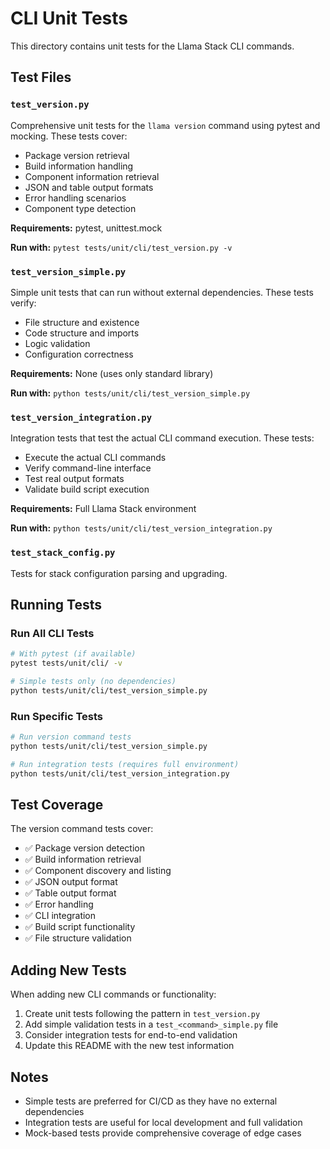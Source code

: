 # CLI Unit Tests

This directory contains unit tests for the Llama Stack CLI commands.

## Test Files

### `test_version.py`
Comprehensive unit tests for the `llama version` command using pytest and mocking. These tests cover:

- Package version retrieval
- Build information handling
- Component information retrieval
- JSON and table output formats
- Error handling scenarios
- Component type detection

**Requirements:** pytest, unittest.mock

**Run with:** `pytest tests/unit/cli/test_version.py -v`

### `test_version_simple.py`
Simple unit tests that can run without external dependencies. These tests verify:

- File structure and existence
- Code structure and imports
- Logic validation
- Configuration correctness

**Requirements:** None (uses only standard library)

**Run with:** `python tests/unit/cli/test_version_simple.py`

### `test_version_integration.py`
Integration tests that test the actual CLI command execution. These tests:

- Execute the actual CLI commands
- Verify command-line interface
- Test real output formats
- Validate build script execution

**Requirements:** Full Llama Stack environment

**Run with:** `python tests/unit/cli/test_version_integration.py`

### `test_stack_config.py`
Tests for stack configuration parsing and upgrading.

## Running Tests

### Run All CLI Tests
```bash
# With pytest (if available)
pytest tests/unit/cli/ -v

# Simple tests only (no dependencies)
python tests/unit/cli/test_version_simple.py
```

### Run Specific Tests
```bash
# Run version command tests
python tests/unit/cli/test_version_simple.py

# Run integration tests (requires full environment)
python tests/unit/cli/test_version_integration.py
```

## Test Coverage

The version command tests cover:

- ✅ Package version detection
- ✅ Build information retrieval
- ✅ Component discovery and listing
- ✅ JSON output format
- ✅ Table output format
- ✅ Error handling
- ✅ CLI integration
- ✅ Build script functionality
- ✅ File structure validation

## Adding New Tests

When adding new CLI commands or functionality:

1. Create unit tests following the pattern in `test_version.py`
2. Add simple validation tests in a `test_<command>_simple.py` file
3. Consider integration tests for end-to-end validation
4. Update this README with the new test information

## Notes

- Simple tests are preferred for CI/CD as they have no external dependencies
- Integration tests are useful for local development and full validation
- Mock-based tests provide comprehensive coverage of edge cases
